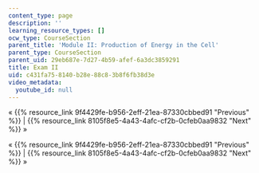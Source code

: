 ```yaml
---
content_type: page
description: ''
learning_resource_types: []
ocw_type: CourseSection
parent_title: 'Module II: Production of Energy in the Cell'
parent_type: CourseSection
parent_uid: 29eb687e-7d27-4b59-afef-6a3dc3859291
title: Exam II
uid: c431fa75-8140-b28e-88c8-3b8f6fb38d3e
video_metadata:
  youtube_id: null
---
```


« {{% resource_link 9f4429fe-b956-2eff-21ea-87330cbbed91 "Previous" %}} | {{% resource_link 8105f8e5-4a43-4afc-cf2b-0cfeb0aa9832 "Next" %}} »

« {{% resource_link 9f4429fe-b956-2eff-21ea-87330cbbed91 "Previous" %}} | {{% resource_link 8105f8e5-4a43-4afc-cf2b-0cfeb0aa9832 "Next" %}} »